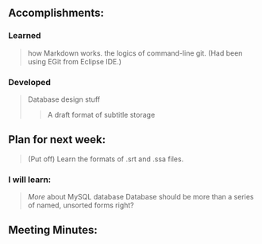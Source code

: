 ## Accomplishments:
### Learned
>how Markdown works.
>the logics of command-line git. (Had been using EGit from Eclipse IDE.)
### Developed
>Database design stuff
>>A draft format of subtitle storage
## Plan for next week:
>(Put off) Learn the formats of .srt and .ssa files.
>
### I will learn:
>*More* about MySQL database
>Database should be more than a series of named, unsorted forms right?
## Meeting Minutes:
